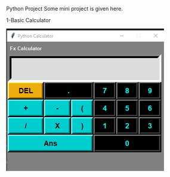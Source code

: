 Python Project
Some mini project is given here.

1-Basic Calculator

![image alt](https://github.com/farhanaiubat95/Python-project-mini/blob/3a90c0739951fa3e68328db08712006a810490c5/1-Basic%20Calculator/basic-calculator.png)
